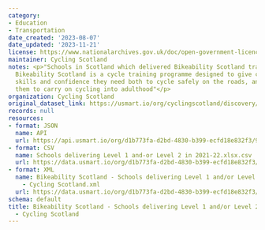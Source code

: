 ```yaml
---
category:
- Education
- Transportation
date_created: '2023-08-07'
date_updated: '2023-11-21'
license: https://www.nationalarchives.gov.uk/doc/open-government-licence/version/3/
maintainer: Cycling Scotland
notes: <p>"Schools in Scotland which delivered Bikeability Scotland training in 2021/22.
  Bikeability Scotland is a cycle training programme designed to give children the
  skills and confidence they need both to cycle safely on the roads, and to encourage
  them to carry on cycling into adulthood"</p>
organization: Cycling Scotland
original_dataset_link: https://usmart.io/org/cyclingscotland/discovery/discovery-view-detail/97dce079-9615-47e6-b476-8ca96cd85424
records: null
resources:
- format: JSON
  name: API
  url: https://api.usmart.io/org/d1b773fa-d2bd-4830-b399-ecfd18e832f3/9c481129-40fe-4df6-8d1e-cab7eded94a0/1/urql
- format: CSV
  name: Schools delivering Level 1 and-or Level 2 in 2021-22.xlsx.csv
  url: https://data.usmart.io/org/d1b773fa-d2bd-4830-b399-ecfd18e832f3/resource?resourceGUID=e5ca48d0-e852-4bb6-bbf5-ed3eff354a64
- format: XML
  name: Bikeability Scotland - Schools delivering Level 1 and/or Level 2 - 2021/22
    - Cycling Scotland.xml
  url: https://data.usmart.io/org/d1b773fa-d2bd-4830-b399-ecfd18e832f3/resource?resourceGUID=2a53228e-3db4-452e-b74e-9bbc43fb37c2
schema: default
title: Bikeability Scotland - Schools delivering Level 1 and/or Level 2 - 2021/22
  - Cycling Scotland
---
```


